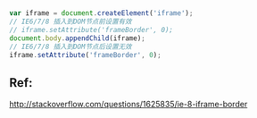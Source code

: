 ##

```js
var iframe = document.createElement('iframe');
// IE6/7/8 插入到DOM节点前设置有效
// iframe.setAttribute('frameBorder', 0);
document.body.appendChild(iframe);
// IE6/7/8 插入到DOM节点后设置无效
iframe.setAttribute('frameBorder', 0);
```

## Ref:
http://stackoverflow.com/questions/1625835/ie-8-iframe-border

